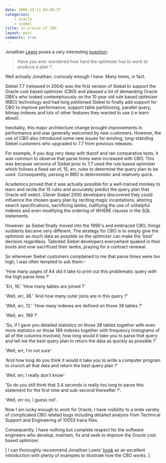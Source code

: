 ```yaml
---
date: 2006-12-11 04:48:57
categories:
    - oracle
    - siebel
title: in praise of CBO
layout: post
comments: true
---
```

Jonathan [Lewis](http://jonathanlewis.wordpress.com/) poses a very
interesting
[question](http://jonathanlewis.wordpress.com/2006/12/09/how-many-ways/):

> Have you ever wondered how hard the optimizer has to work to produce a
> plan ?

Well actually Jonathan, curiously enough I have. Many times, in fact.

Siebel 7.7 (released in 2004) was the first version of Siebel to support
the Oracle cost based optimizer (CBO) and pleased a lot of demanding
Oracle DBA's who looked contemptuously on the 10 year old rule based
optimizer (RBO) technology and had long petitioned Siebel to finally add
support for CBO to improve performance, support table partitioning,
parallel query, bitmap indexes and lots of other features they wanted to
use (i.e learn about).

Inevitably, this major architecture change brought improvements in
performance and was generally welcomed by new customers. However, the
use of CBO also introduced some new issues for existing, long-standing
Siebel customers who upgraded to 7.7 from previous releases.

For example, if you dug very deep with tkprof and ran comparative tests,
it was common to observe that parse times were increased with CBO. This
was because versions of Siebel prior to 7.7 used the rule based
optimizer which follows a fixed set of, 15, err, rules to determine the
query plan to be used. Consequently, parsing in RBO is deterministic and
relatively quick.

Academics proved that it was actually possible for a well-trained monkey
to learn and recite the 15 rules and accurately predict the query plan
that Oracle will select. Clever Siebel 2000 developers discovered they
could influence the chosen query plan by reciting magic incantations,
altering search specifications, sacrificing lambs, nullifying the use of
unhelpful indexes and even modifying the ordering of WHERE clauses in
the SQL statements.

However. as Siebel finally moved into the 1990's and embraced CBO,
things suddenly became very different. The strategy for CBO is to simply
give the optimizer as much data as possible so the optimizer can make
the 'best' decision regardless. Talented Siebel developers everywhere
quaked in their boots and now sacrificed their lambs, praying for a
contract renewal.

So whenever Siebel customers complained to me that parse times were too
high, I was often tempted to ask them:-

'How many pages of A4 did it take to print out this problematic query
with the high parse time ?'

'Err, 16.' 'How many tables are joined ?'

'Well, err, 38.' 'And how many outer joins are in this query ?'

'Well, err, 12.' 'How many indexes are defined on those 38 tables ?'

'Well, err, 189 ?'

'So, if I gave you detailed statistics on those 38 tables together with
even more statistics on those 189 indexes together with frequency
histograms of all of the columns involved, how long would it take you to
parse that query and tell me the best query plan to return the data as
quickly as possible ?'

'Well, err, I'm not sure'

'And how long do you think it would it take you to write a computer
program to crunch all that data and return the best query plan ?'

'Well, err, I really don't know'

'So do you still think that 3.4 seconds is really too long to parse this
statement for the first time and sub-second thereafter ?'.

'Well, err no, I guess not'.

Now I am lucky enough to work for Oracle, I have visibility to a wide
variety of complicated CBO related bugs including detailed analysis from
Technical Support and Engineering of 10053 trace files.

Consequently, I have nothing but complete respect for the software
engineers who develop, maintain, fix and seek to improve the Oracle cost
based optimizer.

[ I can thoroughly recommend Jonathan Lewis'
[book](http://www.amazon.co.uk/Cost-Based-Oracle-Fundamentals-Experts/dp/1590596366/sr=8-1/qid=1165872049/ref=sr_1_1/203-2869917-8143900?ie=UTF8&s=books)
as an excellent introduction with plenty of examples to illustrate how
the CBO works. ]
